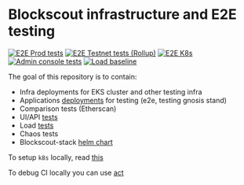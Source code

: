 # Blockscout infrastructure and E2E testing

[![E2E Prod tests](https://github.com/blockscout/blockscout-ci-cd/actions/workflows/e2e_prod.yaml/badge.svg)](https://github.com/blockscout/blockscout-ci-cd/actions/workflows/e2e_prod.yaml)
[![E2E Testnet tests (Rollup)](https://github.com/blockscout/blockscout-ci-cd/actions/workflows/e2e_rollup.yaml/badge.svg)](https://github.com/blockscout/blockscout-ci-cd/actions/workflows/e2e_rollup.yaml)
[![E2E K8s](https://github.com/blockscout/blockscout-ci-cd/actions/workflows/e2e_account.yaml/badge.svg)](https://github.com/blockscout/blockscout-ci-cd/actions/workflows/e2e_account.yaml)
[![Admin console tests](https://github.com/blockscout/blockscout-ci-cd/actions/workflows/e2e_admin.yaml/badge.svg)](https://github.com/blockscout/blockscout-ci-cd/actions/workflows/e2e_admin.yaml)
[![Load baseline](https://github.com/blockscout/blockscout-ci-cd/actions/workflows/load_baseline.yaml/badge.svg)](https://github.com/blockscout/blockscout-ci-cd/actions/workflows/load_baseline.yaml)

The goal of this repository is to contain:
- Infra deployments for EKS cluster and other testing infra
- Applications [deployments](./charts/blockscout-stack/values) for testing (e2e, testing gnosis stand)
- Comparison tests (Etherscan)
- UI/API [tests](./tests/e2e/README.md)
- Load [tests](./tests/load/README.md)
- Chaos tests
- Blockscout-stack [helm chart](./charts/blockscout-stack/README.md)

To setup `k8s` locally, read [this](https://k3d.io/v5.4.7/)

To debug CI locally you can use [act](https://github.com/nektos/act)
